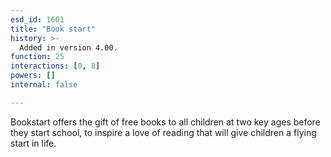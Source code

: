 ```yaml
---
esd_id: 1601
title: "Book start"
history: >-
  Added in version 4.00.
function: 25
interactions: [0, 8]
powers: []
internal: false

---
```


Bookstart offers the gift of free books to all children at two key ages before they start school, to inspire a love of reading that will give children a flying start in life.

